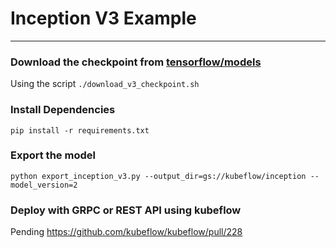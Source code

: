 # Inception V3 Example
---
### Download the checkpoint from [tensorflow/models](https://github.com/tensorflow/models/tree/master/research/slim)

Using the script `./download_v3_checkpoint.sh`

### Install Dependencies

`pip install -r requirements.txt`

### Export the model

`python export_inception_v3.py --output_dir=gs://kubeflow/inception --model_version=2`

### Deploy with GRPC or REST API using kubeflow

Pending https://github.com/kubeflow/kubeflow/pull/228
